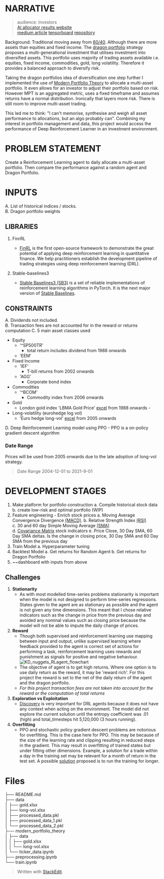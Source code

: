 ﻿
# NARRATIVE
> audience: Investors  
[AI allocator results website](https://aiportolioallocator.herokuapp.com/)  
[medium article]()
[tensorboard](https://tensorboard.dev/experiment/z20zIbr6TmSQ3vqUBTpkAw/#scalars)
[repository](https://github.com/changjulian17/DataSciencePortfolio/tree/main/Investment_Portfolio)



Background: Traditional moving away from [60/40](https://www.gsam.com/content/gsam/us/en/individual/market-insights/gsam-connect/2021/is-the-60-40-dead.html). Although there are more assets than equities and fixed income. The [dragon portfolio](https://www.artemiscm.com/artemis-dragon) strategy proposes a multi-generational investment that utilises investment into diversified assets. This portfolio uses majority of trading assets available i.e. equities, fixed income, commodities, gold, long volatility. Therefore it provides a balanced approach to diversify risk.

Taking the dragon portfolios idea of diversification one step further I implemented the use of [Modern Portfolio Theory](https://medium.com/@changjulian17/modern-portfolio-theory-with-python-f33c9f517cd4) to allocate a multi-asset portfolio. It even allows for an investor to adjust their portfolio based on risk. However MPT is an aggregated metric, uses a fixed timeframe and assumes returns have a normal distribution. Ironically that layers more risk. There is still room to improve multi-asset trading.

This led me to think: "I can't memorise, synthesise and weigh all asset performance to allocations, but an algo probably can".  Combining my interest in portfolio management and data, this project would access the performance of Deep Reinforcement Learner in an investment environment.

# PROBLEM STATEMENT
Create a Reinforcement Learning agent to daily allocate a multi-asset portfolio. Then compare the performance against a random agent and Dragon Portfolio.

# INPUTS
A. List of historical indices / stocks.  
B. Dragon portfolio weights  

## LIBRARIES
1. FinrRL   
	- [FinRL](https://finrl.readthedocs.io/en/latest/index.html) is the first open-source framework to demonstrate the great potential of applying deep reinforcement learning in quantitative finance. We help practitioners establish the development pipeline of trading strategies using deep reinforcement learning (DRL).

2. Stable-baselines3
	- [Stable Baselines3 (SB3)](https://github.com/DLR-RM/stable-baselines3)  is a set of reliable implementations of reinforcement learning algorithms in PyTorch. It is the next major version of  [Stable Baselines](https://github.com/hill-a/stable-baselines).

## CONSTRAINTS
A. Dividends not included.  
B. Transaction fees are not accounted for in the reward or returns computation
C. 5 main asset classes used    
- Equity
	- '^SP500TR' 
		- total return includes dividend from 1988 onwards
	- 'EEM' 
- Fixed Income 
	- 'IEF' 
		- T-bill returns from 2002 onwards
	- 'AGG' 
		- Corporate bond index
- Commodities 
	- '^BCOM' 
		- Commodity index from 2006 onwards
- Gold
	- London gold index 'LBMA Gold Price' [excel](https://www.gold.org/goldhub/data/gold-prices) from 1988 onwards -  
- Long-volatility (eurohedge log vol)    
	- 'Euro hedge long-vol' [excel](https://www.eurekahedge.com/Indices/IndexView/Eurekahedge/640/CBOE-Eurekahedge-Long-Volatility-Hedge-Fund-Index) from 2005 onwards

D. Deep Reinforcement Learning model using PPO
	- PPO is a on-policy gradient descent algorithm

### Date Range
Prices will be used from 2005 onwards due to the late adoption of long-vol strategy. 
> Date Range 2004-12-01 to 2021-9-01


# DEVELOPMENT STAGES
1. Make platform for portfolio construction 
    a.  Compile historical stock data
    b. create low-risk and optimal portfolio (WIP)
2. Feature engineering - Enrich stock prices
	a. Moving Average Convergence Divergence [(MACD)](https://www.google.com/url?sa=t&rct=j&q=&esrc=s&source=web&cd=&cad=rja&uact=8&ved=2ahUKEwiU_uHLxbz0AhUSheYKHUb7Dd8QtwJ6BAgNEAM&url=https%3A%2F%2Fwww.investopedia.com%2Fterms%2Fm%2Fmacd.asp&usg=AOvVaw2xh3SBw1WyNdcJ_481DNVi). 
	b. Relative Strength Index [(RSI)](https://www.google.com/url?sa=t&rct=j&q=&esrc=s&source=web&cd=&cad=rja&uact=8&ved=2ahUKEwiB1KX7xbz0AhXQ8HMBHb9QBRYQtwJ6BAgMEAM&url=https%3A%2F%2Fwww.investopedia.com%2Fterms%2Fr%2Frsi.asp&usg=AOvVaw03QeCun2Y2fpO4fA_ZaFMm)  
	c. 30 and 60 day Simple Moving Average [(SMA)](https://www.google.com/url?sa=t&rct=j&q=&esrc=s&source=web&cd=&cad=rja&uact=8&ved=2ahUKEwiGyrekxrz0AhUzILcAHcssDlIQFnoECAQQAQ&url=https%3A%2F%2Fwww.investopedia.com%2Fterms%2Fs%2Fsma.asp&usg=AOvVaw31NjSKUZgU0OJnxkj6nMf3)  
	d. [Covariance Matrix](https://www.investopedia.com/articles/financial-theory/11/calculating-covariance.asp) stock indicators
	e. Price Close, 30 Day SMA, 60 Day SMA deltas. Is the change in closing price, 30 Day SMA and 60 Day SMA from the previous day  
3. Train Model
	a. Hyperparameter tuning
4. Backtest Model
	a. Get returns for Random Agent
	b. Get returns for Dragon Portfolio
5. ~~dashboard with inputs from above

## Challenges
1. **Stationarity**
	- As with most modelled time-series problems stationarity is important when the model is not designed to perform time-series regressions. States given to the agent are as stationary as possible and the agent is not given any time dimensions. This meant that I chose relative indicators such as the change in price from the previous day and avoided any nominal values such as closing price because the model will not be able to impute the daily change of prices.
2. **Reward**
	- Though both supervised and reinforcement learning use mapping between input and output, unlike supervised learning where feedback provided to the agent is correct set of actions for performing a task, reinforcement learning uses rewards and punishment as signals for positive and negative behaviour.
![KD_nuggets_RLagent_flowchart](https://www.kdnuggets.com/images/reinforcement-learning-fig1-700.jpg)
	-  The objective of agent is to get high returns. Where one option is to use daily return as the reward, it may be 'reward rich'. For this project the reward is set to the net of the daily return of the agent and the dragon portfolio.
	- _For this project transaction fees are not taken into account for the reward or the computation of total returns_
3. **Exploration vs Exploitation**
	- [Discovery](https://towardsdatascience.com/intuition-exploration-vs-exploitation-c645a1d37c7a) is very important for DRL agents because it does not have any context when acting on the environment. The model did not explore the current solution until the entropy coefficient was .01 (high) and total_timesteps hit 5,120,000 (3 hours running).
4. **Overfitting**
	- PPO and stochastic policy gradient descent problems are notorious for overfitting. This is the case here for PPO. This may be because of the size of the learning rate and clipping resulting in reduced steps in the gradient. This may result in overfitting of trained states but under fitting other dimensions. Example, a solution for a trade within a day in the training set may be relevant for a month of return in the test set. A possible [solution](https://arxiv.org/abs/1907.06704) proposed is to run the training for longer.

#  Files
├── README.md  
├── data  
│ ├── gold.xlsx  
│ ├── long-vol.xlsx  
│ ├── processed_data.pkl  
│ ├── processed_data_1.pkl  
│ └── processed_data_2.pkl  
├── modern_portfolio_theory  
│ ├── data  
│ │ ├── gold.xlsx  
│ │ └── long-vol.xlsx  
│ └── ticker_data.ipynb  
├── preprocessing.ipynb  
└── train.ipynb  



> Written with [StackEdit](https://stackedit.io/).

